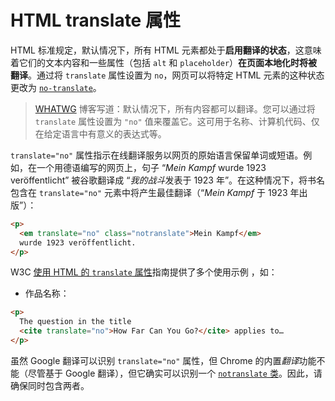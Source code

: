 # HTML translate 属性

HTML 标准规定，默认情况下，所有 HTML 元素都处于**启用翻译的状态**，这意味着它们的文本内容和一些属性（包括 `alt` 和 `placeholder`）**在页面本地化时将被翻译**。通过将 `translate` 属性设置为 `no`，网页可以将特定 HTML 元素的这种状态更改为 [`no-translate`](https://html.spec.whatwg.org/multipage/dom.html#the-translate-attribute)。

> [WHATWG](https://blog.whatwg.org/weekly-translate-attribute) 博客写道：默认情况下，所有内容都可以翻译。您可以通过将 `translate` 属性设置为 `"no"` 值来覆盖它。这可用于名称、计算机代码、仅在给定语言中有意义的表达式等。

`translate="no"` 属性指示在线翻译服务以网页的原始语言保留单词或短语。例如，在一个用德语编写的网页上，句子 “*Mein Kampf* wurde 1923 veröffentlicht” 被谷歌翻译成 “*我的战斗*发表于 1923 年”。在这种情况下，将书名包含在 `translate="no"` 元素中将产生最佳翻译（“*Mein Kampf* 于 1923 年出版”）：

```html
<p>
  <em translate="no" class="notranslate">Mein Kampf</em>
  wurde 1923 veröffentlicht.
</p>
```

W3C [使用 HTML 的 `translate` 属性](https://www.w3.org/International/questions/qa-translate-flag)指南提供了多个使用示例 ，如：

- 作品名称：

```html
<p>
  The question in the title
  <cite translate="no">How Far Can You Go?</cite> applies to…
</p>
```

虽然 Google 翻译可以识别 `translate="no"` 属性，但 Chrome 的内置*翻译*功能不能（尽管基于 Google 翻译），但它确实可以识别一个 [`notranslate` 类](https://cloud.google.com/translate/faq#technical_questions)。因此，请确保同时包含两者。

